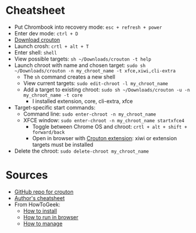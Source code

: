 

# Cheatsheet

- Put Chrombook into recovery mode: `esc + refresh + power`
- Enter dev mode: `ctrl + D`
- [Download crouton](https://goo.gl/fd3zc)
- Launch crosh: `crtl + alt + T`
- Enter shell: `shell`
- View possible targets: `sh ~/Downloads/crouton -t help`
- Launch chroot with name and chosen target: `sudo sh ~/Downloads/crouton -n my_chroot_name -t xfce,xiwi,cli-extra`
    - The `sh` command creates a new shell
    - View current targets: `sudo edit-chroot -l my_chroot_name`
    - Add a target to existing chroot: `sudo sh ~/Downloads/crouton -u -n my_chroot_name -t core`  
        - I installed extension, core, cli-extra, xfce
- Target-specific start commands:
    - Command line: `sudo enter-chroot -n my_chroot_name`
    - XFCE window: `sudo enter-chroot -n my_chroot_name startxfce4`
        - Toggle between Chrome OS and chroot: `crtl + alt + shift + forward/back`
        - Open in browser with [Crouton extension](https://chrome.google.com/webstore/detail/crouton-integration/gcpneefbbnfalgjniomfjknbcgkbijom): xiwi or extension targets must be installed
- Delete the chroot: `sudo delete-chroot my_chroot_name`


# Sources

- [GitHub repo for crouton](https://github.com/dnschneid/crouton)
- [Author's cheatsheet](https://github.com/dnschneid/crouton/wiki/Crouton-Command-Cheat-Sheet)
- From HowToGeek:
  - [How to install](http://www.howtogeek.com/162120/how-to-install-ubuntu-linux-on-your-chromebook-with-crouton/)
  - [How to run in browser](http://www.howtogeek.com/208368/how-to-run-a-full-linux-desktop-in-a-browser-tab-on-your-chromebook/)
  - [How to manage](http://www.howtogeek.com/210047/how-to-manage-the-crouton-linux-system-on-your-chromebook/)
